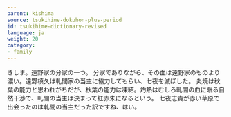 ```yaml
---
parent: kishima
source: tsukihime-dokuhon-plus-period
id: tsukihime-dictionary-revised
language: ja
weight: 20
category:
- family
---
```


きしま。遠野家の分家の一つ。
分家でありながら、その血は遠野家のものより濃い。遠野槙久は軋間家の当主に協力してもらい、七夜を滅ぼした。
炎焼は秋葉の能力と思われがちだが、秋葉の能力は凍結。灼熱はむしろ軋間の血に眠る自然干渉で、軋間の当主は決まって紅赤朱になるという。
七夜志貴が赤い草原で出会ったのは軋間の当主だった訳ですね、はい。
